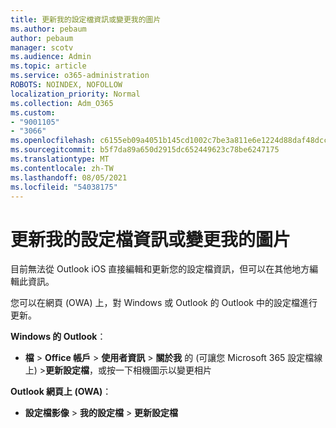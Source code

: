 ```yaml
---
title: 更新我的設定檔資訊或變更我的圖片
ms.author: pebaum
author: pebaum
manager: scotv
ms.audience: Admin
ms.topic: article
ms.service: o365-administration
ROBOTS: NOINDEX, NOFOLLOW
localization_priority: Normal
ms.collection: Adm_O365
ms.custom:
- "9001105"
- "3066"
ms.openlocfilehash: c6155eb09a4051b145cd1002c7be3a811e6e1224d88daf48dccbb4e059475081
ms.sourcegitcommit: b5f7da89a650d2915dc652449623c78be6247175
ms.translationtype: MT
ms.contentlocale: zh-TW
ms.lasthandoff: 08/05/2021
ms.locfileid: "54038175"
---
```

# <a name="update-my-profile-information-or-change-my-picture"></a>更新我的設定檔資訊或變更我的圖片

目前無法從 Outlook iOS 直接編輯和更新您的設定檔資訊，但可以在其他地方編輯此資訊。 

您可以在網頁 (OWA) 上，對 Windows 或 Outlook 的 Outlook 中的設定檔進行更新。 

**Windows 的 Outlook**： 

- **檔**  > **Office 帳戶**  > **使用者資訊**  > **關於我** 的 (可讓您 Microsoft 365 設定檔線上) >**更新設定檔**，或按一下相機圖示以變更相片  
  
**Outlook 網頁上 (OWA)**： 

- **設定檔影像**  > **我的設定檔**  > **更新設定檔**
